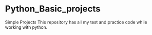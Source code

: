 # Python_Basic_projects
Simple Projects
This repository has all my test and practice code while working with python.
